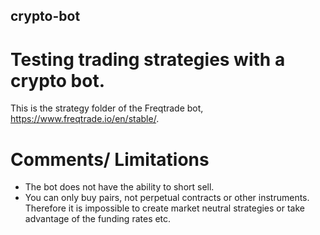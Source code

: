## crypto-bot
# Testing trading strategies with a crypto bot.

This is the strategy folder of the Freqtrade bot, https://www.freqtrade.io/en/stable/.

# Comments/ Limitations
  - The bot does not have the ability to short sell.
  - You can only buy pairs, not perpetual contracts or other instruments. Therefore it is impossible to create market neutral strategies or take advantage of the funding rates etc.

